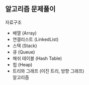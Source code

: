 ## 알고리즘 문제풀이
  
  
자료구조  
  - 배열 (Array)
  - 연결리스트 (LinkedList)  
  - 스택 (Stack)  
  - 큐 (Queue)  
  - 해쉬 테이블 (Hash Table)  
  - 힙 (Heap)  
  - 트리와 그래프 (이진 트리, 방향 그래프)  
알고리즘
